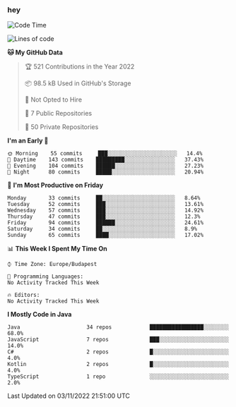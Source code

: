 ### hey

<!--START_SECTION:waka-->
![Code Time](http://img.shields.io/badge/Code%20Time-801%20hrs%2035%20mins-blue)

![Lines of code](https://img.shields.io/badge/From%20Hello%20World%20I%27ve%20Written-479%20Thousand%20lines%20of%20code-blue)

**🐱 My GitHub Data** 

> 🏆 521 Contributions in the Year 2022
 > 
> 📦 98.5 kB Used in GitHub's Storage 
 > 
> 🚫 Not Opted to Hire
 > 
> 📜 7 Public Repositories 
 > 
> 🔑 50 Private Repositories  
 > 
**I'm an Early 🐤** 

```text
🌞 Morning    55 commits     ███░░░░░░░░░░░░░░░░░░░░░░   14.4% 
🌆 Daytime    143 commits    █████████░░░░░░░░░░░░░░░░   37.43% 
🌃 Evening    104 commits    ██████░░░░░░░░░░░░░░░░░░░   27.23% 
🌙 Night      80 commits     █████░░░░░░░░░░░░░░░░░░░░   20.94%

```
📅 **I'm Most Productive on Friday** 

```text
Monday       33 commits     ██░░░░░░░░░░░░░░░░░░░░░░░   8.64% 
Tuesday      52 commits     ███░░░░░░░░░░░░░░░░░░░░░░   13.61% 
Wednesday    57 commits     ███░░░░░░░░░░░░░░░░░░░░░░   14.92% 
Thursday     47 commits     ███░░░░░░░░░░░░░░░░░░░░░░   12.3% 
Friday       94 commits     ██████░░░░░░░░░░░░░░░░░░░   24.61% 
Saturday     34 commits     ██░░░░░░░░░░░░░░░░░░░░░░░   8.9% 
Sunday       65 commits     ████░░░░░░░░░░░░░░░░░░░░░   17.02%

```


📊 **This Week I Spent My Time On** 

```text
⌚︎ Time Zone: Europe/Budapest

💬 Programming Languages: 
No Activity Tracked This Week

🔥 Editors: 
No Activity Tracked This Week

```

**I Mostly Code in Java** 

```text
Java                     34 repos            █████████████████░░░░░░░░   68.0% 
JavaScript               7 repos             ███░░░░░░░░░░░░░░░░░░░░░░   14.0% 
C#                       2 repos             █░░░░░░░░░░░░░░░░░░░░░░░░   4.0% 
Kotlin                   2 repos             █░░░░░░░░░░░░░░░░░░░░░░░░   4.0% 
TypeScript               1 repo              ░░░░░░░░░░░░░░░░░░░░░░░░░   2.0%

```



 Last Updated on 03/11/2022 21:51:00 UTC
<!--END_SECTION:waka-->
